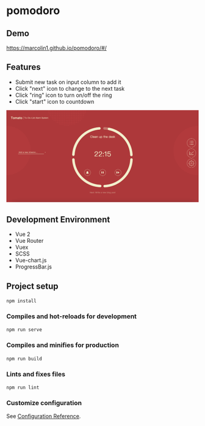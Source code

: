 # pomodoro

## Demo

https://marcolin1.github.io/pomodoro/#/

## Features

- Submit new task on input column to add it
- Click "next" icon to change to the next task
- Click "ring" icon to turn on/off the ring
- Click "start" icon to countdown

![image](https://github.com/MarcoLin1/pomodoro/blob/develop/main%20page.png)

## Development Environment

- Vue 2
- Vue Router
- Vuex
- SCSS
- Vue-chart.js
- ProgressBar.js

## Project setup

```
npm install
```

### Compiles and hot-reloads for development

```
npm run serve
```

### Compiles and minifies for production

```
npm run build
```

### Lints and fixes files

```
npm run lint
```

### Customize configuration

See [Configuration Reference](https://cli.vuejs.org/config/).
